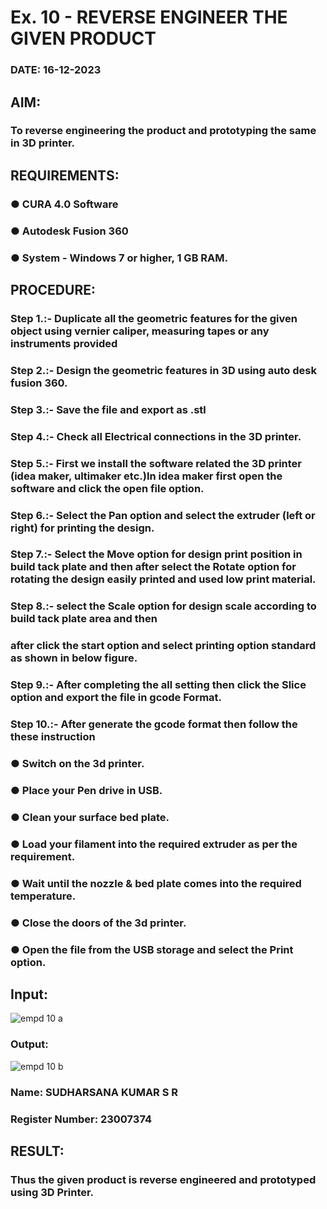 # Ex. 10 - REVERSE ENGINEER THE GIVEN PRODUCT

### DATE: 16-12-2023

## AIM: 
### To reverse engineering the product and prototyping the same in 3D printer.

## REQUIREMENTS:
### ●	CURA 4.0 Software
### ●	 Autodesk Fusion 360
### ●	 System - Windows 7 or higher, 1 GB RAM.

## PROCEDURE:
### Step 1.:- Duplicate all the geometric features for the given object using vernier caliper, measuring tapes or any instruments provided
### Step 2.:- Design the geometric features in 3D using auto desk fusion 360.
### Step 3.:- Save the file and export as .stl
### Step 4.:- Check all Electrical connections in the 3D printer.
### Step 5.:- First we install the software related the 3D printer (idea maker, ultimaker etc.)In idea maker first open the software and click the open file option.
### Step 6.:- Select the Pan option and select the extruder (left or right) for printing the design.
### Step 7.:- Select the Move option for design print position in build tack plate and then after select the Rotate option for rotating the design easily printed and used low print material.
### Step 8.:- select the Scale option for design scale according to build tack plate area and then
### after click the start option and select printing option standard as shown in below figure.
### Step 9.:- After completing the all setting then click the Slice option and export the file in gcode Format.
### Step 10.:- After generate the gcode format then follow the these instruction 
  ###   ●	Switch on the 3d printer.
  ###   ●	Place your Pen drive in USB.
  ###   ●	Clean your surface bed plate.
  ###   ●	Load your filament into the required extruder as per the requirement.
  ###   ●	Wait until the nozzle & bed plate comes into the required temperature.
  ###   ●	Close the doors of the 3d printer.
  ###   ●	Open the file from the USB storage and select the Print option.

## Input:
![empd 10 a](https://github.com/sudharsanakumar18/Ex.-10---REVERSE-ENGINEER-THE-GIVEN-PRODUCT/assets/138849110/0eafae58-9367-4741-b91b-336936869a0f)

### Output:
![empd 10 b](https://github.com/sudharsanakumar18/Ex.-10---REVERSE-ENGINEER-THE-GIVEN-PRODUCT/assets/138849110/cb7b74af-3054-447f-9923-a0b1b56833a7)


### Name: SUDHARSANA KUMAR S R
### Register Number: 23007374

## RESULT:
###   Thus the given product is reverse engineered and prototyped using 3D Printer.
